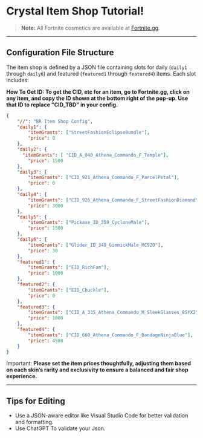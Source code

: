 # Crystal Item Shop Tutorial!

> **Note:**
> All Fortnite cosmetics are available at [Fortnite.gg](https://fortnite.gg/cosmetics?game=br&type=outfit&season=1,2,3,4,5,6,7,8,9,10,11,12,13,14,15,16,17,18,19).

---

## Configuration File Structure

The item shop is defined by a JSON file containing slots for daily (`daily1` through `daily6`) and featured (`featured1` through `featured4`) items. Each slot includes:

**How To Get ID: To get the CID, etc for an item, go to Fortnite.gg, click on any item, and copy the ID shown at the bottom right of the pop-up. Use that ID to replace "CID_TBD" in your config.**
```json
{
    "//": "BR Item Shop Config",
    "daily1": {
        "itemGrants": ["StreetFashionEclipseBundle"],
        "price": 0
    },
    "daily2": {
      "itemGrants": [ "CID_A_040_Athena_Commando_F_Temple"],
        "price": 1500
    },
    "daily3": {
        "itemGrants": ["CID_921_Athena_Commando_F_ParcelPetal"],
        "price": 0
    },
    "daily4": {
        "itemGrants": ["CID_926_Athena_Commando_F_StreetFashionDiamond"],
        "price": 3000
    },
    "daily5": {
        "itemGrants": ["Pickaxe_ID_359_CycloneMale"],
        "price": 1500
    },
    "daily6": {
        "itemGrants": ["Glider_ID_349_GimmickMale_MC92O"],
        "price": 30
    },
    "featured1": {
        "itemGrants": ["EID_RichFam"],
        "price": 1000
    },
    "featured2": {
        "itemGrants": ["EID_Chuckle"],
        "price": 0
    },
    "featured3": {
        "itemGrants": ["CID_A_335_Athena_Commando_M_SleekGlasses_8SYX2"],
        "price": 1000
    },
    "featured4": {
        "itemGrants": ["CID_660_Athena_Commando_F_BandageNinjaBlue"],
        "price": 4500
    }   
}
```
Important:
**Please set the item prices thoughtfully, adjusting them based on each skin’s rarity and exclusivity to ensure a balanced and fair shop experience.**


---

## Tips for Editing

* Use a JSON-aware editor like Visual Studio Code for better validation and formatting.
* Use ChatGPT To validate your Json.
